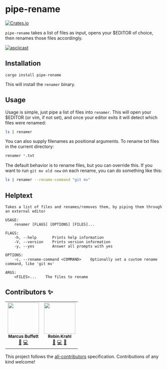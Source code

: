 # pipe-rename

[![Crates.io](https://img.shields.io/crates/v/pipe-rename)](https://crates.io/crates/pipe-rename)

`pipe-rename` takes a list of files as input, opens your \$EDITOR of choice, then
renames those files accordingly.

[![asciicast](https://asciinema.org/a/NdYTt0JeMyZpVZCNLJL1Opq19.svg)](https://asciinema.org/a/NdYTt0JeMyZpVZCNLJL1Opq19)

## Installation

`cargo install pipe-rename`

This will install the `renamer` binary.

## Usage

Usage is simple, just pipe a list of files into `renamer`. This will open your
\$EDITOR (or vim, if not set), and once your editor exits it will detect which
files were renamed:

```bash
ls | renamer
```

You can also supply filenames as positional arguments. To rename txt files in the current directory:

```bash
renamer *.txt
```

The default behavior is to rename files, but you can override this. If you want
to run `git mv old new` on each rename, you can do something like this:

```bash
ls | renamer --rename-command "git mv"
```

## Helptext

```
Takes a list of files and renames/removes them, by piping them through an external editor

USAGE:
    renamer [FLAGS] [OPTIONS] [FILES]...

FLAGS:
    -h, --help       Prints help information
    -V, --version    Prints version information
    -y, --yes        Answer all prompts with yes

OPTIONS:
    -c, --rename-command <COMMAND>    Optionally set a custom rename command, like 'git mv'

ARGS:
    <FILES>...    The files to rename
```

## Contributors ✨

<!-- ALL-CONTRIBUTORS-LIST:START - Do not remove or modify this section -->
<!-- prettier-ignore-start -->
<!-- markdownlint-disable -->
<table>
  <tr>
    <td align="center"><a href="https://mbuffett.com/"><img src="https://avatars3.githubusercontent.com/u/1834328?v=4?s=100" width="100px;" alt=""/><br /><sub><b>Marcus Buffett</b></sub></a><br /><a href="#ideas-marcusbuffett" title="Ideas, Planning, & Feedback">🤔</a> <a href="https://github.com/marcusbuffett/pipe-rename/commits?author=marcusbuffett" title="Code">💻</a></td>
    <td align="center"><a href="https://git.ireas.org/"><img src="https://avatars2.githubusercontent.com/u/165115?v=4?s=100" width="100px;" alt=""/><br /><sub><b>Robin Krahl</b></sub></a><br /><a href="#ideas-robinkrahl" title="Ideas, Planning, & Feedback">🤔</a> <a href="https://github.com/marcusbuffett/pipe-rename/commits?author=robinkrahl" title="Code">💻</a> <a href="https://github.com/marcusbuffett/pipe-rename/issues?q=author%3Arobinkrahl" title="Bug reports">🐛</a></td>
  </tr>
</table>

<!-- markdownlint-restore -->
<!-- prettier-ignore-end -->

<!-- ALL-CONTRIBUTORS-LIST:END -->

This project follows the [all-contributors](https://github.com/all-contributors/all-contributors) specification. Contributions of any kind welcome!
